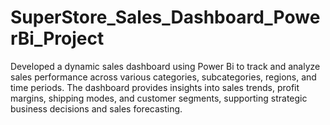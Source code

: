 # SuperStore_Sales_Dashboard_PowerBi_Project
Developed a dynamic sales dashboard using Power Bi to track and analyze sales performance across various categories, subcategories, regions, and time periods. The dashboard provides insights into sales trends, profit margins, shipping modes, and customer segments, supporting strategic business decisions and sales forecasting.
